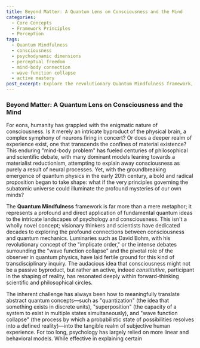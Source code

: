 ```yaml
---
title: Beyond Matter: A Quantum Lens on Consciousness and the Mind
categories:
  - Core Concepts
  - Framework Principles
  - Perception
tags:
  - Quantum Mindfulness
  - consciousness
  - psychodynamic dimensions
  - perceptual freedom
  - mind-body connection
  - wave function collapse
  - active mastery
post_excerpt: Explore the revolutionary Quantum Mindfulness framework, which applies principles from quantum physics to understand and actively shape our subjective reality. Discover how consciousness is not merely a product of the brain, but an active participant in creating our experience, moving beyond traditional mind-body debates.
---
```

### Beyond Matter: A Quantum Lens on Consciousness and the Mind

For eons, humanity has grappled with the enigmatic nature of consciousness. Is it merely an intricate byproduct of the physical brain, a complex symphony of neurons firing in concert? Or does a deeper realm of experience exist, one that transcends the confines of material existence? This enduring "mind-body problem" has fueled centuries of philosophical and scientific debate, with many dominant models leaning towards a materialist reductionism, attempting to explain away consciousness as purely a result of neural processes. Yet, with the groundbreaking emergence of quantum physics in the early 20th century, a bold and radical proposition began to take shape: what if the very principles governing the subatomic universe could illuminate the profound mysteries of our own minds?

The **Quantum Mindfulness** framework is far more than a mere metaphor; it represents a profound and direct application of fundamental quantum ideas to the intricate landscapes of psychology and consciousness. This isn't a wholly novel concept; visionary thinkers and scientists have dedicated decades to exploring the profound connections between consciousness and quantum mechanics. Luminaries such as David Bohm, with his revolutionary concept of the "implicate order," or the intense debates surrounding the "wave function collapse" and the pivotal role of the observer in quantum physics, have laid fertile ground for this kind of transdisciplinary inquiry. The audacious idea that consciousness might not be a passive byproduct, but rather an active, indeed *constitutive*, participant in the shaping of reality, has resonated deeply within forward-thinking scientific and philosophical circles.

The inherent challenge has always been how to meaningfully translate abstract quantum concepts—such as "quantization" (the idea that something exists in discrete units), "superposition" (the capacity of a system to exist in multiple states simultaneously), and "wave function collapse" (the process by which a probabilistic state of possibilities resolves into a defined reality)—into the tangible realm of subjective human experience. For too long, psychology has largely relied on more linear and behavioral models. While effective in explaining certain